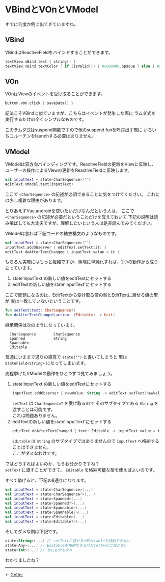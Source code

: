 
VBindとVOnとVModel
================================================================================

すでに何度か例に出てきていますね。

VBind
--------------------------------------------------------------------------------

VBindはReactiveFieldをバインドすることができます。
```kotlin
textView.vBind.text { string() }
textView.vBind.textColor { if (isValid()) { 0x000000.opaque } else { 0xff0000.opaque } }
```


VOn
--------------------------------------------------------------------------------

VOnはViewのイベントを受け取ることができます。
```kotlin
button.vOn.click { saveData() }
```
記法こそVBindに似ていますが、こちらはイベントが発生した際に
ラムダ式を実行するだけの全くシンプルなものです。

このラムダ式はsuspend関数ですので他のsuspend funを呼び出す際に
いちいちコルーチンをlaunchする必要はありません。


VModel
--------------------------------------------------------------------------------

VModelは双方向バインディングです。ReactiveFieldの更新をViewに反映し、
ユーザーの操作によるViewの更新をReactiveFieldに反映します。
```kotlin
val inputText = state<CharSequence>("")
editText.vModel.text(inputText)
```

ここで `<CharSequence>` の記述が必須であることに気をつけてください。
これには少し複雑な理由があります。

とりあえずVue.androidを使いたいだけなんだという人は、
ここで `<CharSequence>` の記述が必要だということだけを覚えておいて
下記の説明は読み飛ばしても大丈夫ですが、理解したいという人は是非読んでみてください。

VModelは言わば下記コードの糖衣構文のようなものです。
```kotlin
val inputText = state<CharSequence>("")
inputText.addObserver { editText.setText(it) }
editText.doAfterTextChanged { inputText.value = it }
```

もちろん実際にはもっと複雑ですが、極端に単純化すれば、2つの動作から成り立っています。

1. state'inputText'の新しい値をeditTextにセットする
1. editTextの新しい値をstate'inputText'にセットする

ここで問題になるのは、EditTextから受け取る値の型とEditTextに渡せる値の型が
実は一致していないということです。
```kotlin
fun setText(text: CharSequence?)
fun doAfterTextChanged(action: (Editable) -> Unit)
```

継承関係は次のようになっています。
```
  CharSequence        CharSequence
  Spanned             String
  Spannable
  Editable
```

普通にいままで通りの感覚で `state("")` と書いてしまうと
型は `StateField<String>` になってしまいます。

先程挙げたVModelの動作をひとつずつ見てみましょう。

1. state'inputText'の新しい値をeditTextにセットする  
    ```kotlin
    inputText.addObserver { newValue: String -> editText.setText(newValue) }
    ```
    `setText` は `CharSequence?` を受け取るので
    そのサブタイプである `String` を渡すことは可能です。  
    これは問題ありません。
1. editTextの新しい値をstate'inputText'にセットする  
    ```kotlin
    editText.doAfterTextChanged { text: Editable -> inputText.value = text }
    ```
    `Editable` は `String` のサブタイプではありませんので
    `inputText` へ格納することはできません。  
    ここがダメなわけです。

ではどうすればよいのか、もうお分かりですね？  
`setText` に渡すことができて、 `Editable` を格納可能な型を使えばよいのです。

すべて挙げると、下記の8通りになります。
```kotlin
val inputText = state<CharSequence>(...)
val inputText = state<CharSequence?>(...)
val inputText = state<Spanned>(...)
val inputText = state<Spanned?>(...)
val inputText = state<Spannable>(...)
val inputText = state<Spannable?>(...)
val inputText = state<Editable>(...)
val inputText = state<Editable?>(...)
```

そしてダメな例は下記です。
```kotlin
state<String>(...) // setTextに渡せるがEditableを格納できない
state<Any>(...) // Editableを格納できるけどsetTextに渡せない
state<Int>(...) // なにもかもダメ
```

わかりましたね？


* * * * * * * * * * * * * * * * * * * * * * * * * * * * * * * * * * * * * * * *

← [Getter](Getters.md)

